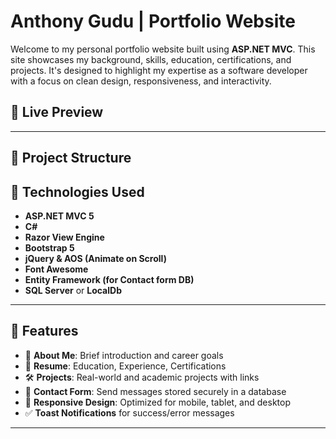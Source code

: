 # Anthony Gudu | Portfolio Website

Welcome to my personal portfolio website built using **ASP.NET MVC**. This site showcases my background, skills, education, certifications, and projects. It's designed to highlight my expertise as a software developer with a focus on clean design, responsiveness, and interactivity.

## 🔗 Live Preview


---

## 📁 Project Structure


## 🧰 Technologies Used

- **ASP.NET MVC 5**
- **C#**
- **Razor View Engine**
- **Bootstrap 5**
- **jQuery & AOS (Animate on Scroll)**
- **Font Awesome**
- **Entity Framework (for Contact form DB)**
- **SQL Server** or **LocalDb**

---

## 📌 Features

- 💼 **About Me**: Brief introduction and career goals
- 📄 **Resume**: Education, Experience, Certifications
- 🛠 **Projects**: Real-world and academic projects with links
- 📨 **Contact Form**: Send messages stored securely in a database
- 🎨 **Responsive Design**: Optimized for mobile, tablet, and desktop
- ✅ **Toast Notifications** for success/error messages

---
